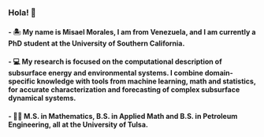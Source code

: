### Hola! 👋

#### - 🏝 My name is Misael Morales, I am from Venezuela, and I am currently a PhD student at the University of Southern California.
#### - 💻 My research is focused on the computational description of subsurface energy and environmental systems. I combine domain-specific knowledge with tools from machine learning, math and statistics, for accurate characterization and forecasting of complex subsurface dynamical systems.
#### - 👨‍🎓 M.S. in Mathematics, B.S. in Applied Math and B.S. in Petroleum Engineering, all at the University of Tulsa.


<!--
**misaelmmorales/misaelmmorales** is a ✨ _special_ ✨ repository because its `README.md` (this file) appears on your GitHub profile.

Here are some ideas to get you started:

- 🔭 I’m currently working on ...
- 🌱 I’m currently learning ...
- 👯 I’m looking to collaborate on ...
- 🤔 I’m looking for help with ...
- 💬 Ask me about ...
- 📫 How to reach me: ...
- 😄 Pronouns: ...
- ⚡ Fun fact: ...
-->
